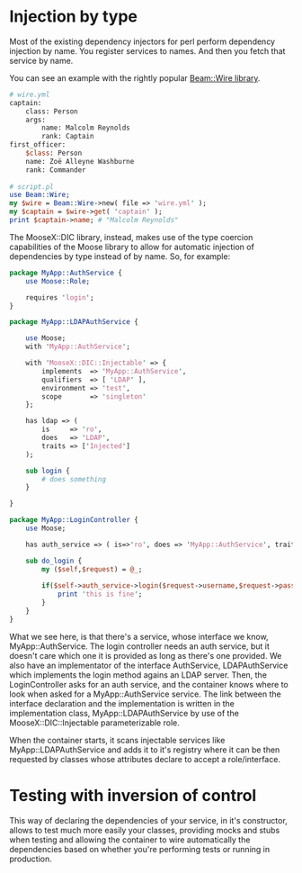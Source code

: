 # Injection by type

Most of the existing dependency injectors for perl perform dependency injection
by name. You register services to names. And then you fetch that service by
name.

You can see an example with the rightly popular [Beam::Wire library](https://metacpan.org/pod/Beam::Wire).
```perl
# wire.yml
captain:
    class: Person
    args:
        name: Malcolm Reynolds
        rank: Captain
first_officer:
    $class: Person
    name: Zoë Alleyne Washburne
    rank: Commander
 
# script.pl
use Beam::Wire;
my $wire = Beam::Wire->new( file => 'wire.yml' );
my $captain = $wire->get( 'captain' );
print $captain->name; # "Malcolm Reynolds"
```

The MooseX::DIC library, instead, makes use of the type coercion capabilities
of the Moose library to allow for automatic injection of dependencies by type
instead of by name.
So, for example:

```perl
package MyApp::AuthService {
    use Moose::Role;

    requires 'login';
}

package MyApp::LDAPAuthService {

    use Moose;
    with 'MyApp::AuthService';

    with 'MooseX::DIC::Injectable' => {
        implements  => 'MyApp::AuthService',
        qualifiers  => [ 'LDAP' ],
        environment => 'test',
        scope       => 'singleton'
    };

    has ldap => (
        is     => 'ro',
        does   => 'LDAP',
        traits => ['Injected']
    );

    sub login {
        # does something
    }

}

package MyApp::LoginController {
    use Moose;

    has auth_service => ( is=>'ro', does => 'MyApp::AuthService', traits => [ 'Injected' ]);

    sub do_login {
        my ($self,$request) = @_;
        
        if($self->auth_service->login($request->username,$request->password)) {
            print 'this is fine';
        }
    }
}
```

What we see here, is that there's a service, whose interface we know, MyApp::AuthService.
The login controller needs an auth service, but it doesn't care which one it is
provided as long as there's one provided.
We also have an implementator of the interface AuthService, LDAPAuthService
which implements the login method agains an LDAP server.
Then, the LoginController asks for an auth service, and the container knows 
where to look when asked for a MyApp::AuthService service.
The link between the interface declaration and the implementation is written
in the implementation class, MyApp::LDAPAuthService by use of the MooseX::DIC::Injectable
parameterizable role.

When the container starts, it scans injectable services like MyApp::LDAPAuthService
and adds it to it's registry where it can be then requested by classes whose 
attributes declare to accept a role/interface.

# Testing with inversion of control

This way of declaring the dependencies of your service, in it's constructor,
allows to test much more easily your classes, providing mocks and stubs when
testing and allowing the container to wire automatically the dependencies based
on whether you're performing tests or running in production.

